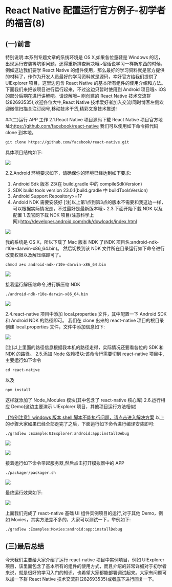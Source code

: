 # React Native 配置运行官方例子-初学者的福音(8)

## (一)前言
特别说明:本系列专题文章的系统环境是 OS X,如果各位童鞋是 Windows 的话，出现运行安装等坑爹问题，还得重新排查解决哦~俗话说学习一样新东西的时候，例如这边我们要学 React Native 的组件使用，那么最好的学习资料就是官方提供的材料了，作作为开发人员最好的学习资料就是源码，幸好官方给我们提供了 UIExplorer 项目，这里边包含 React Native 的基本所有组件的使用介绍和方法。下面我们来把该项目进行运行起来，不过这边只暂时使用到 Android 项目哦~ iOS 的部分后期在进行讲解吧。请谅解哦~
刚创建的 React Native 技术交流群(282693535),欢迎各位大牛,React Native 技术爱好者加入交流!同时博客左侧欢迎微信扫描关注订阅号,移动技术干货,精彩文章技术推送!

##(二)运行 APP 工作
2.1.React Native 项目源码下载
React Native 项目官方地址:https://github.com/facebook/react-native 我们可以使用如下命令把代码 clone 到本地。

```
git clone https://github.com/facebook/react-native.git
```

具体项目结构如下:

![](images/53.jpg)

2.2.Android 环境要求如下，请确保你的环境已经达到如下要求:
1. Android Sdk 版本 23(在 build.gradle 中的 compileSdkVersion)
2. SDK build tools version 23.0.1(build.gradle 中 buildToolsVersion)
3. Android Support Repository>=17
4. Andoid NDK 需要安装好
[注]以上第1点到第3点的版本不需要和我这边一样，可以根据实际情况走，不过最好是最新版本哦~
2.3.下面开始下载 NDK 以及配置
1.去官网下载 NDK 项目(注意科学上网):http://developer.android.com/ndk/dowloads/index.html

![](images/54.jpg)

我的系统是 OS X，所以下载了 Mac 版本 NDK 了(NDK 项目名:android-ndk-r10e-darwin-x86_64.bin)。
然后切换到该 NDK 文件所在目录运行如下命令进行改变权限以及解压缩即可了。

```
chmod a+x android-ndk-r10e-darwin-x86_64.bin
```

![](images/55.jpg)

接着运行解压缩命令,进行解压缩 NDK

```
./android-ndk-r10e-darwin-x86_64.bin
```

![](images/56.jpg)

2.4.react-native 项目中添加 local.properties 文件，其中配置一下 Android SDK 和 Android NDK 的路径即可。
我们在 clone 出来的 react-native 项目的根目录创建 local.properties 文件，文件中添加信息如下:

![](images/57.jpg)

[注]以上里面的路径信息根据我本机的路径走得，实际情况还要看各位的 SDK 和 NDK 的路径。
2.5.添加 Node 依赖模块:该命令行需要切到 react-native 项目中,主要运行如下命令

```
cd react-native
```

以及

```
npm install
```

这样就添加了 Node_Modules 模块(其中包含了 react-native 核心库)
2.6.运行相应 Demo(这边主要演示 UIExplorer 项目，其他项目运行方法相似)

[【特别注意】windows 版本 shell 脚本不能执行问题，请点击进入解决方案](http://www.lcode.org/%e3%80%90react-native%e5%bc%80%e5%8f%91%e3%80%91react-native%e9%85%8d%e7%bd%ae%e8%bf%90%e8%a1%8c%e5%ae%98%e6%96%b9%e4%be%8b%e5%ad%90-%e5%88%9d%e5%ad%a6%e8%80%85%e7%9a%84%e7%a6%8f%e9%9f%b38/)
以上的步骤大家如果已经全部走完了之后，下面运行如下命令进行编译安装即可:

```
./gradlew :Example:UIExplorer:android:app:installDebug
```

![](images/58.jpg)

![](images/33.png)

接着运行如下命令带起服务器,然后点击打开模拟器中的 APP

```
./packager/packager.sh
```

![](images/59.jpg)

最终运行效果如下:

![](images/60.jpg)

上面我们完成了 react-native 基础 UI 组件实例项目的运行,对于其他 Demo，例如 Movies，其实方法差不多的，大家可以测试一下，举例如下:

```
./gradlew :Examples:Movies:android:app:installDebug
```

## (三)最后总结
今天我们主要给大家介绍了运行 react-native 项目中实例项目，例如 UIExplorer 项目，该里面包含了基本所有的组件的使用方式，而且介绍的非常详细对于初学者来说，就是很好的学习入门的知识，也希望大家都能部署调试起来。大家有问题可以加一下群 React Native 技术交流群(282693535)或者底下进行回复一下。
